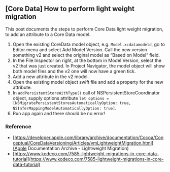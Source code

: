 ## [Core Data] How to perform light weight migration

This post documents the steps to perform Core Data light weight migration, to add an attribute to a Core Data model.

1. Open the existing CoreData model object, e.g. `Model.xcdatamodeld`, go to Editor menu and select Add Model Version. Call the new version something v2 and select the original model as “Based on Model” field.
2. In the File Inspector on right, at the bottom in Model Version, select the v2 that was just created. In Project Navigator, the model object will show both model files and the v2 one will now have a green tick.
3. Add a new attribute in the v2 model.
4. Open the existing model object swift file and add a property for the new attribute.
5. In `addPersistentStoreWithType()` call of NSPersistentStoreCoordinator object, supply options attribute `let options = [NSMigratePersistentStoresAutomaticallyOption: true, NSInferMappingModelAutomaticallyOption: true]`.
6. Run app again and there should be no error!


### Reference

- [https://developer.apple.com/library/archive/documentation/Cocoa/Conceptual/CoreDataVersioning/Articles/vmLightweightMigration.html](Apple Documentation Archive - Lightweight Migration)
- [https://www.kodeco.com/7585-lightweight-migrations-in-core-data-tutorial](https://www.kodeco.com/7585-lightweight-migrations-in-core-data-tutorial)
